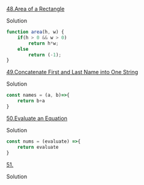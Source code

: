 [48.Area of a Rectangle](https://edabit.com/challenge/g6b9HqkXqWu6GpfTo)

Solution 

```js
function area(h, w) {
	if(h > 0 && w > 0)
		return h*w;
	else
		return (-1);
}
```

[49.Concatenate First and Last Name into One String](https://edabit.com/challenge/RQwdZmtrW8mCnuCMN)

Solution

```js
const names = (a, b)=>{
    return b+a
}
```

[50.Evaluate an Equation](https://edabit.com/challenge/n2bFd2enCnHJkTwsK)

Solution 

```js
const nums = (evaluate) =>{
    return evaluate
}
``` 

[51.]()

Solution 

```js

```